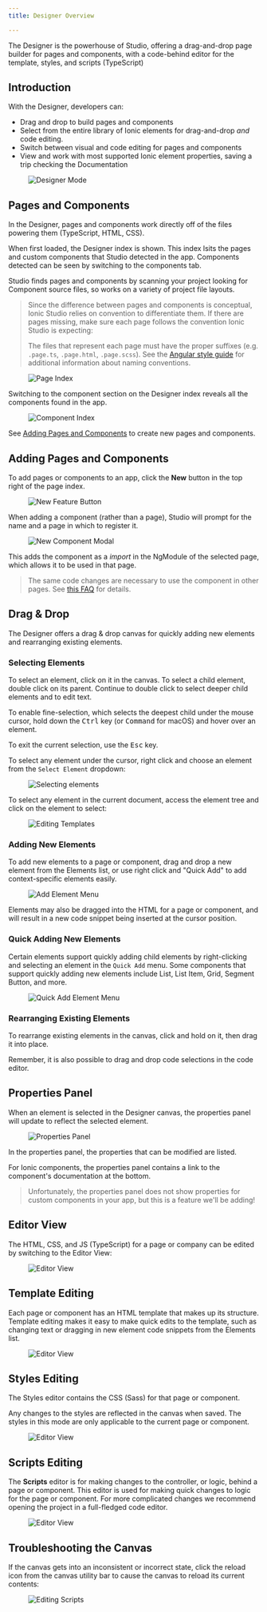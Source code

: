 ```yaml
---
title: Designer Overview

---
```



The Designer is the powerhouse of Studio, offering a drag-and-drop page builder for pages and components, with a code-behind editor for the template, styles, and scripts (TypeScript)

## Introduction

With the Designer, developers can:

* Drag and drop to build pages and components
* Select from the entire library of Ionic elements for drag-and-drop *and* code editing.
* Switch between visual and code editing for pages and components
* View and work with most supported Ionic element properties, saving a trip checking the Documentation

<figure>
  <img alt="Designer Mode" src="/img/studio/2/ss-designer.png" />
</figure>

## Pages and Components

In the Designer, pages and components work directly off of the files powering them (TypeScript, HTML, CSS).

When first loaded, the Designer index is shown. This index lsits the pages and custom components that Studio detected in the app. Components detected can be seen by switching to the components tab.

Studio finds pages and components by scanning your project looking for Component source files, so works on a variety of project file layouts.

<blockquote>
<p>Since the difference between pages and components is conceptual, Ionic Studio relies on convention to differentiate them. If there are pages missing, make sure each page follows the convention Ionic Studio is expecting:</p>
<p>The files that represent each page must have the proper suffixes (e.g. <code>.page.ts</code>, <code>.page.html</code>, <code>.page.scss</code>). See the <a href="https://angular.io/guide/styleguide#naming">Angular style guide</a> for additional information about naming conventions.</p>
</blockquote>

<figure>
  <img alt="Page Index" src="/img/studio/2/ss-designer-index.png" />
</figure>

Switching to the component section on the Designer index reveals all the components found in the app.

<figure>
  <img alt="Component Index" src="/img/studio/2/ss-component-index.png" />
</figure>

See [Adding Pages and Components](#adding-pages-and-components) to create new pages and components.

## Adding Pages and Components

To add pages or components to an app, click the **New** button in the top right of the page index.

<figure>
  <img alt="New Feature Button" src="/img/studio/2/ss-new-feature.png" />
</figure>

When adding a component (rather than a page), Studio will prompt for the name and a page in which to register it.

<figure>
  <img alt="New Component Modal" src="/img/studio/2/ss-component-new.png" />
</figure>

This adds the component as a _import_ in the NgModule of the selected page, which allows it to be used in that page.

<blockquote>
The same code changes are necessary to use the component in other pages. See <a href="/docs/studio/faq#using-a-custom-component-in-additional-pages">this FAQ</a> for details.
</blockquote>

## Drag & Drop

The Designer offers a drag & drop canvas for quickly adding new elements and rearranging existing elements.

### Selecting Elements

To select an element, click on it in the canvas. To select a child element, double click on its parent. Continue to double click to select deeper child elements and to edit text.

To enable fine-selection, which selects the deepest child under the mouse cursor, hold down the <kbd>Ctrl</kbd> key (or <kbd>Command</kbd> for macOS) and hover over an element.

To exit the current selection, use the <kbd>Esc</kbd> key.

To select any element under the cursor, right click and choose an element from the `Select Element` dropdown:

<figure>
  <img alt="Selecting elements" src="/img/studio/2/ss-select-element-menu.png" />
</figure>

To select any element in the current document, access the element tree and click on the element to select:

<figure>
  <img alt="Editing Templates" src="/img/studio/2/ss-tree-select.png" />
</figure>

### Adding New Elements

To add new elements to a page or component, drag and drop a new element from the Elements list, or use right click and "Quick Add" to 
add context-specific elements easily.

<figure>
  <img alt="Add Element Menu" src="/img/studio/2/ss-new-elements.png" />
</figure>

Elements may also be dragged into the HTML for a page or component, and will result in a new code snippet being inserted at the cursor position.

### Quick Adding New Elements

Certain elements support quickly adding child elements by right-clicking and selecting an element in the `Quick Add` menu. Some components that support quickly adding new elements include List, List Item, Grid, Segment Button, and more.

<figure>
  <img alt="Quick Add Element Menu" src="/img/studio/2/ss-quick-add-element-menu.png" />
</figure>

### Rearranging Existing Elements

To rearrange existing elements in the canvas, click and hold on it, then drag it into place.

Remember, it is also possible to drag and drop code selections in the code editor.

## Properties Panel

When an element is selected in the Designer canvas, the properties panel will update to reflect the selected element.

<figure>
  <img alt="Properties Panel" src="/img/studio/2/ss-properties-panel.png" />
</figure>

In the properties panel, the properties that can be modified are listed.

For Ionic components, the properties panel contains a link to the component's documentation at the bottom.

<blockquote>
Unfortunately, the properties panel does not show properties for custom components in your app, but this is a feature we'll be adding!
</blockquote>

## Editor View

The HTML, CSS, and JS (TypeScript) for a page or company can be edited by switching to the Editor View:

<figure>
  <img alt="Editor View" src="/img/studio/2/ss-editor-view.png" />
</figure>

## Template Editing

Each page or component has an HTML template that makes up its structure. Template editing makes it easy to make quick edits to the template, such as changing text or dragging in new element code snippets from the Elements list.

<figure>
  <img alt="Editor View" src="/img/studio/2/ss-editor-template.png" />
</figure>

## Styles Editing

The Styles editor contains the CSS (Sass) for that page or component.

Any changes to the styles are reflected in the canvas when saved. The styles in this mode are only applicable to the current page or component.

<figure>
  <img alt="Editor View" src="/img/studio/2/ss-editor-styles.png" />
</figure>

## Scripts Editing

The **Scripts** editor is for making changes to the controller, or logic, behind a page or component. This editor is used for making
quick changes to logic for the page or component. For more complicated changes we recommend opening the project in a full-fledged code editor.

<figure>
  <img alt="Editor View" src="/img/studio/2/ss-editor-code.png" />
</figure>

## Troubleshooting the Canvas

If the canvas gets into an inconsistent or incorrect state, click the reload icon from the canvas utility bar to cause the canvas to reload its current contents:

<figure>
  <img alt="Editing Scripts" src="/img/studio/2/ss-compose-reload.png" />
</figure>
